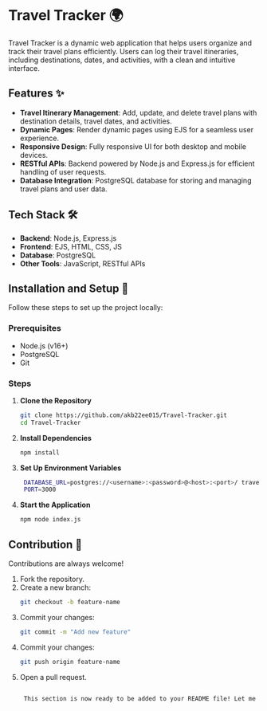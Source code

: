 # Travel Tracker 🌍

Travel Tracker is a dynamic web application that helps users organize and track their travel plans efficiently. Users can log their travel itineraries, including destinations, dates, and activities, with a clean and intuitive interface. 

## Features ✨
- **Travel Itinerary Management**: Add, update, and delete travel plans with destination details, travel dates, and activities.
- **Dynamic Pages**: Render dynamic pages using EJS for a seamless user experience.
- **Responsive Design**: Fully responsive UI for both desktop and mobile devices.
- **RESTful APIs**: Backend powered by Node.js and Express.js for efficient handling of user requests.
- **Database Integration**: PostgreSQL database for storing and managing travel plans and user data.

## Tech Stack 🛠️
- **Backend**: Node.js, Express.js
- **Frontend**: EJS, HTML, CSS, JS
- **Database**: PostgreSQL
- **Other Tools**: JavaScript, RESTful APIs

## Installation and Setup 🚀
Follow these steps to set up the project locally:

### Prerequisites
- Node.js (v16+)
- PostgreSQL
- Git

### Steps
1. **Clone the Repository**  
   ```bash
   git clone https://github.com/akb22ee015/Travel-Tracker.git
   cd Travel-Tracker

2. **Install Dependencies**  
   ```bash
   npm install

3. **Set Up Environment Variables**  
   ```bash
    DATABASE_URL=postgres://<username>:<password>@<host>:<port>/ travel_tracker
    PORT=3000


4. **Start the Application**  
   ```bash
   npm node index.js

## Contribution 🤝

Contributions are always welcome!

1. Fork the repository.
2. Create a new branch: 
   ```bash
   git checkout -b feature-name

3. Commit your changes: 
   ```bash
   git commit -m "Add new feature"

4. Commit your changes: 
   ```bash
   git push origin feature-name

5. Open a pull request. 
   ```bash
   
    This section is now ready to be added to your README file! Let me know if you need more help.

